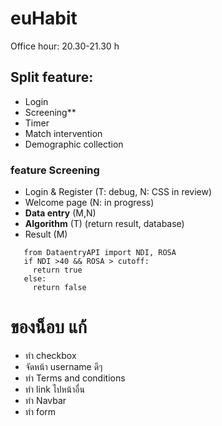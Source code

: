 # euHabit

Office hour: 20.30-21.30 h

## Split feature:
   - Login
   - Screening**
   - Timer
   - Match intervention 
   - Demographic collection

### feature Screening
  * Login & Register (T: debug, N: CSS in review)
  * Welcome page (N: in progress)
  * **Data entry** (M,N)
  * **Algorithm** (T)
     (return result, database)
  * Result (M)
 ```
    from DataentryAPI import NDI, ROSA
    if NDI >40 && ROSA > cutoff:
      return true
    else:
      return false
```
# ของน็อบ แก้
- ทำ checkbox
- จัดหน้า username ดีๆ
- ทำ Terms and conditions
- ทำ link ไปหน้าอื่น
- ทำ Navbar
- ทำ form
